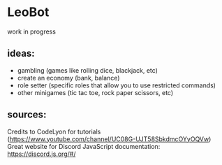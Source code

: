 # LeoBot
work in progress

## ideas:
- gambling (games like rolling dice, blackjack, etc)
- create an economy (bank, balance)
- role setter (specific roles that allow you to use restricted commands)
- other minigames (tic tac toe, rock paper scissors, etc)

## sources:
Credits to CodeLyon for tutorials (https://www.youtube.com/channel/UC08G-UJT58SbkdmcOYyOQVw) \
Great website for Discord JavaScript documentation: https://discord.js.org/#/
